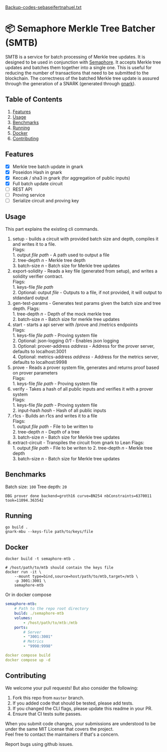 [Backup-codes-sebaseifertnahuel.txt](https://github.com/user-attachments/files/16451938/Backup-codes-sebaseifertnahuel.txt)
# 📦 Semaphore Merkle Tree Batcher (SMTB)

SMTB is a service for batch processing of Merkle tree updates. It is designed to be used in conjunction with [Semaphore](https://github.com/semaphore-protocol/semaphore). It accepts Merkle tree updates and batches them together into a single one. This is useful for reducing the number of transactions that need to be submitted to the blockchain. The correctness of the batched Merkle tree update is assured through the generation of a SNARK (generated through [gnark](https://github.com/ConsenSys/gnark)).

## Table of Contents
1. [Features](#features)
2. [Usage](#usage)
3. [Benchmarks](#benchmarks)
4. [Running](#running)
5. [Docker](#docker)
6. [Contributing](#contributing)

## Features

- [x] Merkle tree batch update in gnark
- [x] Poseidon Hash in gnark
- [x] Keccak / sha3 in gnark (for aggregation of public inputs)
- [x] Full batch update circuit
- [ ] REST API
- [ ] Proving service
- [ ] Serialize circuit and proving key

## Usage  
This part explains the existing cli commands.  
  
1. setup - builds a circuit with provided batch size and depth, compiles it and writes it to a file.  
    Flags:  
        1. output *file path* - A path used to output a file  
        2. tree-depth *n* - Merkle tree depth  
        3. batch-size *n* - Batch size for Merkle tree updates
2. export-solidity  - Reads a key file (generated from setup), and writes a solidity verifier contract.  
    Flags:  
        1. keys-file *file path*  
        2. Optional: output *file* - Outputs to a file, if not provided, it will output to stdandard output  
3. gen-test-params - Generates test params given the batch size and tree depth. 
    Flags:  
        1. tree-depth *n* - Depth of the mock merkle tree  
        2. batch-size *n* - Batch size for merkle tree updates  
4. start - starts a api server with /prove and /metrics endpoints  
    Flags:  
        1. keys-file *file path* - Proving system file  
        2. Optional: json-logging *0/1* - Enables json logging  
        3. Optional: prover-address *address* - Address for the prover server, defaults to localhost:3001  
        4. Optional: metrics-address *address* - Address for the metrics server, defaults to localhost:9998  
5. prove - Reads a prover system file, generates and returns proof based on prover parameters  
    Flags:  
        1. keys-file *file path* - Proving system file  
6. verify - Takes a hash of all public inputs and verifies it with a prover system  
    Flags:  
        1. keys-file *file path* - Proving system file  
        2. input-hash *hash* - Hash of all public inputs  
7. r1cs - Builds an r1cs and writes it to a file  
    Flags:  
        1. output *file path* - File to be written to  
        2. tree-depth *n* - Depth of a tree  
        3. batch-size *n* - Batch size for Merkle tree updates
8. extract-circuit - Transpiles the circuit from gnark to Lean
    Flags:  
        1. output *file path* - File to be writen to
        2. tree-depth *n* - Merkle tree depth  
        3. batch-size *n* - Batch size for Merkle tree updates

## Benchmarks

Batch size: `100`
Tree depth: `20`
```
DBG prover done backend=groth16 curve=BN254 nbConstraints=6370011 took=11094.363542
```

## Running
```shell
go build .
gnark-mbu --keys-file path/to/keys/file
```

## Docker
```shell
docker build -t semaphore-mtb .

# /host/path/to/mtb should contain the keys file
docker run -it \
    --mount type=bind,source=host/path/to/mtb,target=/mtb \
    -p 3001:3001 \
    semaphore-mtb
```

Or in docker compose
```yaml
semaphore-mtb:
    # Path to the repo root directory
    build: ./semaphore-mtb
    volumes:
        - /host/path/to/mtb:/mtb
    ports:
        # Server
        - "3001:3001"
        # Metrics
        - "9998:9998"

docker compose build
docker compose up -d
```

## Contributing

We welcome your pull requests! But also consider the following:  

1. Fork this repo from `master` branch.  
2. If you added code that should be tested, please add tests.  
3. If you changed the CLI flags, please update this readme in your PR.  
4. Ensure that CI tests suite passes.  

When you submit code changes, your submissions are understood to be under the same MIT License that covers the project.  
Feel free to contact the maintainers if that's a concern.  

Report bugs using github issues. 
